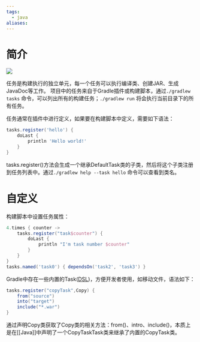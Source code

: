 ```yaml
---
tags:
  - java
aliases:
---
```


# 简介

![](https://docs.gradle.org/current/userguide/img/author-gradle-5.png)

任务是构建执行的独立单元，每一个任务可以执行编译类、创建JAR、生成JavaDoc等工作。
项目中的任务来自于Gradle插件或构建脚本，通过`./gradlew tasks` 命令，可以列出所有的构建任务；`./gradlew run` 将会执行当前目录下的所有任务。

任务通常在插件中进行定义，如果要在构建脚本中定义，需要如下语法：

```groovy
tasks.register('hello') {
    doLast {
        println 'Hello world!'
    }
}
```

tasks.register()方法会生成一个继承DefaultTask类的子类，然后将这个子类注册到任务列表中。通过`./gradlew help --task hello` 命令可以查看到类名。

# 自定义

构建脚本中设置任务属性：

```groovy
4.times { counter ->
    tasks.register("task$counter") {
        doLast {
            println "I'm task number $counter"
        }
    }
}
tasks.named('task0') { dependsOn('task2', 'task3') }
```

Gradle中存在一些内置的Task([DSL](link:../dsl/org.gradle.api.plugins.antlr.AntlrTask.html))，方便开发者使用，如移动文件，语法如下：

```groovy
tasks.register("copyTask",Copy) {
    from("source")
    into("target")
    include("*.war")
}
```

通过声明Copy类获取了Copy类的相关方法：from()、intro、include()，本质上是在[[Java]]中声明了一个CopyTaskTask类来继承了内置的CopyTask类。



